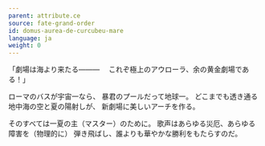 ```yaml
---
parent: attribute.ce
source: fate-grand-order
id: domus-aurea-de-curcubeu-mare
language: ja
weight: 0
---
```


「劇場は海より来たる―――
　これぞ極上のアウローラ、余の黄金劇場である！」

ローマのバスが宇宙一なら、
暴君のプールだって地球一。
どこまでも透き通る地中海の空と夏の陽射しが、
新劇場に美しいアーチを作る。

そのすべては一夏の主（マスター）のために。
歌声はあらゆる災厄、あらゆる障害を（物理的に）
弾き飛ばし、誰よりも華やかな勝利をもたらすのだ。
